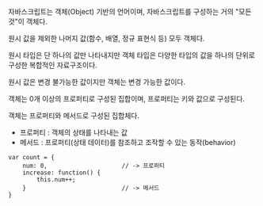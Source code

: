 자바스크립트는 객체(Object) 기반의 언어이며, 자바스크립트를 구성하는 거의 "모든 것"이 객체다.

원시 값을 제외한 나머지 값(함수, 배열, 정규 표현식 등) 모두 객체다.

원시 타입은 단 하나의 값만 나타내지만 객체 타입은 다양한 타입의 값을 하나의 단위로 구성한 복합적인 자료구조이다.

원시 값은 변경 불가능한 값이지만 객체는 변경 가능한 값이다.

객체는 0개 이상의 프로퍼티로 구성된 집합이며, 프로퍼티는 키와 값으로 구성된다.

객체는 프로퍼티와 메서드로 구성된 집합체다.
- 프로퍼티 : 객체의 상태를 나타내는 값
- 메서드 : 프로퍼티(상태 데이터)를 참조하고 조작할 수 있는 동작(behavior)
```
var count = {
    num: 0,                     // -> 프로퍼티
    increase: function() {
        this.num++;
    }                           // -> 메서드
}
```
